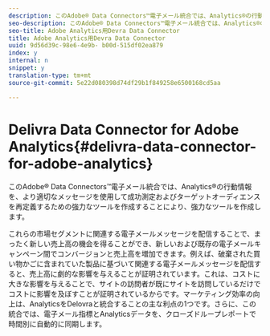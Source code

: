 ```yaml
---
description: このAdobe® Data Connectors™電子メール統合では、Analytics®の行動情報を、より適切なメッセージを使用して成功測定およびターゲットオーディエンスを再定義するための強力なツールを作成することにより、強力なツールを作成します。
seo-description: このAdobe® Data Connectors™電子メール統合では、Analytics®の行動情報を、より適切なメッセージを使用して成功測定およびターゲットオーディエンスを再定義するための強力なツールを作成することにより、強力なツールを作成します。
seo-title: Adobe Analytics用Devra Data Connector
title: Adobe Analytics用Devra Data Connector
uuid: 9d56d39c-98e6-4e9b- b00d-515df02ea879
index: y
internal: n
snippet: y
translation-type: tm+mt
source-git-commit: 5e22d080398d74df29b1f849258e6500168cd5aa

---
```



# Delivra Data Connector for Adobe Analytics{#delivra-data-connector-for-adobe-analytics}

このAdobe® Data Connectors™電子メール統合では、Analytics®の行動情報を、より適切なメッセージを使用して成功測定およびターゲットオーディエンスを再定義するための強力なツールを作成することにより、強力なツールを作成します。

これらの市場セグメントに関連する電子メールメッセージを配信することで、まったく新しい売上高の機会を得ることができ、新しいおよび既存の電子メールキャンペーン間でコンバージョンと売上高を増加できます。例えば、破棄された買い物かごに含まれていた製品に基づいて関連する電子メールメッセージを配信すると、売上高に劇的な影響を与えることが証明されています。これは、コストに大きな影響を与えることで、サイトの訪問者が既にサイトを訪問しているだけでコストに影響を及ぼすことが証明されているからです。マーケティング効率の向上は、AnalyticsをDelovraと統合することの主な利点の1つです。さらに、この統合では、電子メール指標とAnalyticsデータを、クローズドループレポートで時間別に自動的に同期します。
